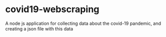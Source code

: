 # covid19-webscraping
A node js application for collecting data about the covid-19 pandemic, and creating a json file with this data
